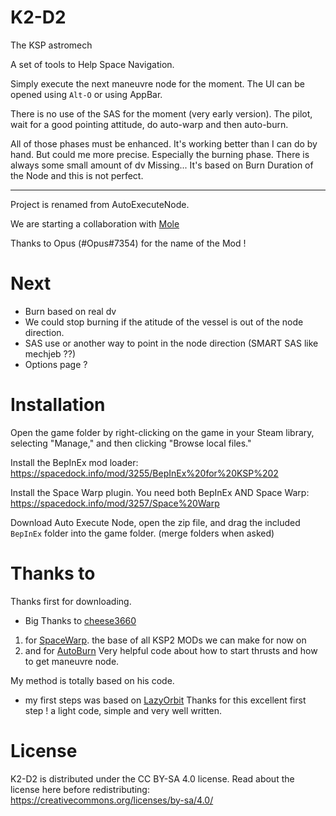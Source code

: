 # K2-D2
The KSP astromech

A set of tools to Help Space Navigation.

Simply execute the next maneuvre node for the moment.
The UI can be opened using `Alt-O` or using AppBar.

There is no use of the SAS for the moment (very early version). The pilot, wait for a good pointing attitude, do auto-warp and then auto-burn.

All of those phases must be enhanced.
It's working better than I can do by hand. But could me more precise. Especially the burning phase. There is always some small amount of dv Missing... It's based on Burn Duration of the Node and this is not perfect.

----------------
Project is renamed from AutoExecuteNode.

We are starting a collaboration with [Mole](https://github.com/Mole1803)

Thanks to Opus (#Opus#7354) for the name of the Mod !

# Next

* Burn based on real dv
* We could stop burning if the atitude of the vessel is out of the node direction.
* SAS use or another way to point in the node direction (SMART SAS like mechjeb ??)
* Options page ?


# Installation

Open the game folder by right-clicking on the game in your Steam library, selecting "Manage," and then clicking "Browse local files."

Install the BepInEx mod loader:
https://spacedock.info/mod/3255/BepInEx%20for%20KSP%202

Install the Space Warp plugin. You need both BepInEx AND Space Warp:
https://spacedock.info/mod/3257/Space%20Warp

Download Auto Execute Node, open the zip file, and drag the included `BepInEx` folder into the game folder. (merge folders when asked)

# Thanks to

Thanks first for downloading.

* Big Thanks to [cheese3660](https://github.com/cheese3660)
1. for [SpaceWarp](https://github.com/Halbann). the base of all KSP2 MODs we can make for now on
2. and for [AutoBurn](https://github.com/cheese3660/AutoBurn) Very helpful code about how to start thrusts and how to get maneuvre node.

My method is totally based on his code.

* my first steps was based on [LazyOrbit](https://github.com/Halbann/LazyOrbit)
Thanks for this excellent first step ! a light code, simple and very well written.

# License

K2-D2 is distributed under the CC BY-SA 4.0 license. Read about the license here before redistributing:
https://creativecommons.org/licenses/by-sa/4.0/

